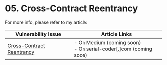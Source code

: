 # 05. Cross-Contract Reentrancy

For more info, please refer to my article:

| Vulnerability Issue | Article Links |
| --- | --- |
| [Cross-Contract Reentrancy]() | - On Medium (coming soon)<br />- On serial-coder[.]com (coming soon) |